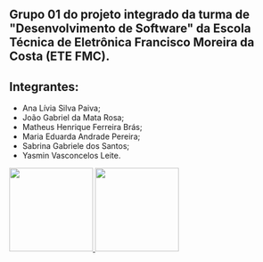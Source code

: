 ##  Grupo 01 do projeto integrado da turma de "Desenvolvimento de Software" da Escola Técnica de Eletrônica Francisco Moreira da Costa (ETE FMC).

## Integrantes:
- Ana Lívia Silva Paiva; 
- João Gabriel da Mata Rosa; 
- Matheus Henrique Ferreira Brás; 
- Maria Eduarda Andrade Pereira;
- Sabrina Gabriele dos Santos; 
- Yasmin Vasconcelos Leite.



<div align="side">
<a href="https://github.com/G1ProjetoIntegrado">
<img height="150em" src="https://github-readme-stats.vercel.app/api?username=G1ProjetoIntegrado&show_icons=true&theme=chartreuse-dark&include_all_commits=true&count_public=true"/>
<img height="150em" src="https://github-readme-stats.vercel.app/api/top-langs/?username=G1ProjetoIntegrado&layout=compact&langs_count=7&theme=chartreuse-dark"/>
</div>

